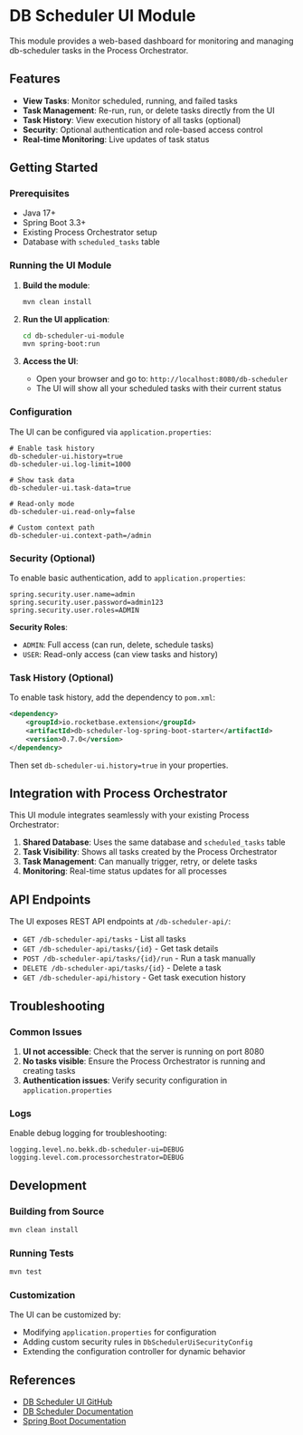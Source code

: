# DB Scheduler UI Module

This module provides a web-based dashboard for monitoring and managing db-scheduler tasks in the Process Orchestrator.

## Features

- **View Tasks**: Monitor scheduled, running, and failed tasks
- **Task Management**: Re-run, run, or delete tasks directly from the UI
- **Task History**: View execution history of all tasks (optional)
- **Security**: Optional authentication and role-based access control
- **Real-time Monitoring**: Live updates of task status

## Getting Started

### Prerequisites

- Java 17+
- Spring Boot 3.3+
- Existing Process Orchestrator setup
- Database with `scheduled_tasks` table

### Running the UI Module

1. **Build the module**:
   ```bash
   mvn clean install
   ```

2. **Run the UI application**:
   ```bash
   cd db-scheduler-ui-module
   mvn spring-boot:run
   ```

3. **Access the UI**:
   - Open your browser and go to: `http://localhost:8080/db-scheduler`
   - The UI will show all your scheduled tasks with their current status

### Configuration

The UI can be configured via `application.properties`:

```properties
# Enable task history
db-scheduler-ui.history=true
db-scheduler-ui.log-limit=1000

# Show task data
db-scheduler-ui.task-data=true

# Read-only mode
db-scheduler-ui.read-only=false

# Custom context path
db-scheduler-ui.context-path=/admin
```

### Security (Optional)

To enable basic authentication, add to `application.properties`:

```properties
spring.security.user.name=admin
spring.security.user.password=admin123
spring.security.user.roles=ADMIN
```

**Security Roles**:
- `ADMIN`: Full access (can run, delete, schedule tasks)
- `USER`: Read-only access (can view tasks and history)

### Task History (Optional)

To enable task history, add the dependency to `pom.xml`:

```xml
<dependency>
    <groupId>io.rocketbase.extension</groupId>
    <artifactId>db-scheduler-log-spring-boot-starter</artifactId>
    <version>0.7.0</version>
</dependency>
```

Then set `db-scheduler-ui.history=true` in your properties.

## Integration with Process Orchestrator

This UI module integrates seamlessly with your existing Process Orchestrator:

1. **Shared Database**: Uses the same database and `scheduled_tasks` table
2. **Task Visibility**: Shows all tasks created by the Process Orchestrator
3. **Task Management**: Can manually trigger, retry, or delete tasks
4. **Monitoring**: Real-time status updates for all processes

## API Endpoints

The UI exposes REST API endpoints at `/db-scheduler-api/`:

- `GET /db-scheduler-api/tasks` - List all tasks
- `GET /db-scheduler-api/tasks/{id}` - Get task details
- `POST /db-scheduler-api/tasks/{id}/run` - Run a task manually
- `DELETE /db-scheduler-api/tasks/{id}` - Delete a task
- `GET /db-scheduler-api/history` - Get task execution history

## Troubleshooting

### Common Issues

1. **UI not accessible**: Check that the server is running on port 8080
2. **No tasks visible**: Ensure the Process Orchestrator is running and creating tasks
3. **Authentication issues**: Verify security configuration in `application.properties`

### Logs

Enable debug logging for troubleshooting:

```properties
logging.level.no.bekk.db-scheduler-ui=DEBUG
logging.level.com.processorchestrator=DEBUG
```

## Development

### Building from Source

```bash
mvn clean install
```

### Running Tests

```bash
mvn test
```

### Customization

The UI can be customized by:
- Modifying `application.properties` for configuration
- Adding custom security rules in `DbSchedulerUiSecurityConfig`
- Extending the configuration controller for dynamic behavior

## References

- [DB Scheduler UI GitHub](https://github.com/bekk/db-scheduler-ui)
- [DB Scheduler Documentation](https://github.com/kagkarlsson/db-scheduler)
- [Spring Boot Documentation](https://spring.io/projects/spring-boot)
